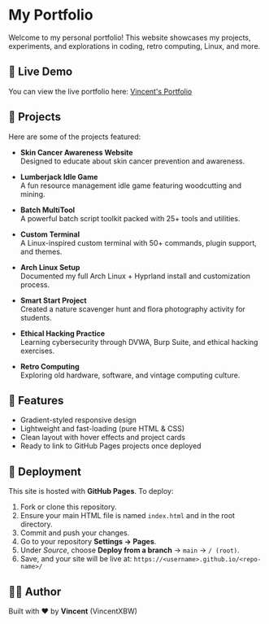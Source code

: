 # My Portfolio

Welcome to my personal portfolio! This website showcases my projects, experiments, and explorations in coding, retro computing, Linux, and more.

## 🚀 Live Demo
You can view the live portfolio here: [Vincent's Portfolio](#)

## 📂 Projects
Here are some of the projects featured:

- **Skin Cancer Awareness Website**  
  Designed to educate about skin cancer prevention and awareness.

- **Lumberjack Idle Game**  
  A fun resource management idle game featuring woodcutting and mining.

- **Batch MultiTool**  
  A powerful batch script toolkit packed with 25+ tools and utilities.

- **Custom Terminal**  
  A Linux-inspired custom terminal with 50+ commands, plugin support, and themes.

- **Arch Linux Setup**  
  Documented my full Arch Linux + Hyprland install and customization process.

- **Smart Start Project**  
  Created a nature scavenger hunt and flora photography activity for students.

- **Ethical Hacking Practice**  
  Learning cybersecurity through DVWA, Burp Suite, and ethical hacking exercises.

- **Retro Computing**  
  Exploring old hardware, software, and vintage computing culture.

## 🎨 Features
- Gradient-styled responsive design
- Lightweight and fast-loading (pure HTML & CSS)
- Clean layout with hover effects and project cards
- Ready to link to GitHub Pages projects once deployed

## 📜 Deployment
This site is hosted with **GitHub Pages**. To deploy:
1. Fork or clone this repository.
2. Ensure your main HTML file is named `index.html` and in the root directory.
3. Commit and push your changes.
4. Go to your repository **Settings → Pages**.
5. Under *Source*, choose **Deploy from a branch** → `main` → `/ (root)`.
6. Save, and your site will be live at: `https://<username>.github.io/<repo-name>/`

## 👨‍💻 Author
Built with ❤️ by **Vincent** (VincentXBW)
